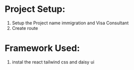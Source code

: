 # Project Setup:
1. Setup the Project name immigration and Visa Consultant
2. Create route

# Framework Used:
1. instal the react tailwind css and daisy ui



